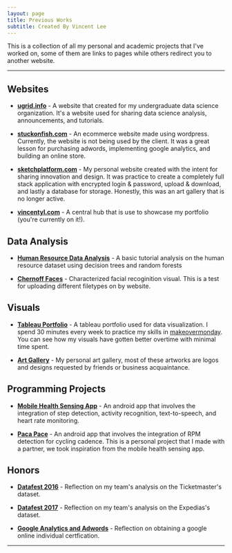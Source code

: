 ```yaml
---
layout: page
title: Previous Works
subtitle: Created By Vincent Lee
---
```


This is a collection of all my personal and academic projects that I've worked on, some of them are links to pages while others redirect you to another website.

---

## Websites

- **[ugrid.info](http://ugrid.info)** - A website that created for my undergraduate data science organization. It's a website used for sharing data science analysis, announcements, and tutorials. 

- **[stuckonfish.com](http://www.stuckonfish.com)** - An ecommerce website made using wordpress. Currently, the website is not being used by the client. It was a great lesson for purchasing adwords, implementing google analytics, and building an online store.

- **[sketchplatform.com](http://www.sketchplatform.com)** - My personal website created with the intent for sharing innovation and design. It was practice to create a completely full stack application with encrypted login & password, upload & download, and lastly a database for storage. Honestly, this was an art gallery that is no longer active.

- **[vincentyl.com](http://www.vincentyl.com/)** - A central hub that is use to showcase my portfolio (you're currently on it!).

## Data Analysis

- **[Human Resource Data Analysis](http://www.vincentyl.com/2017-03-11-HR_dataset/)** - A basic tutorial analysis on the human resource dataset using decision trees and random forests

- **[Chernoff Faces](http://www.vincentyl.com/projects/ChernoffFaces)** - Characterized facial recoginition visual. This is a test for uploading different filetypes on by website.

## Visuals

- **[Tableau Portfolio](https://public.tableau.com/profile/vincent6778)** - A tableau portfolio used for data visualization. I spend 30 minutes every week to practice my skills in [makeovermonday](http://www.makeovermonday.co.uk). You can see how my visuals have gotten better overtime with minimal time spent.

- **[Art Gallery](https://drive.google.com/drive/folders/0B7qRQkZ2lu7Tc2RsMnRMTVZZQ00?usp=sharing)** - My personal art gallery, most of these artworks are logos and designs requested by friends or business acquaintance.

## Programming Projects

- **[Mobile Health Sensing App](http://www.vincentyl.com/projects/mobile_health)** - An android app that involves the integration of step detection, activity recognition, text-to-speech, and heart rate monitoring.

- **[Paca Pace](http://www.vincentyl.com/projects/paca_pace)** - An android app that involves the integration of RPM detection for cycling cadence. This is a personal project that I made with a partner, we took inspiration from the mobile health sensing app.

## Honors

- **[Datafest 2016](http://www.vincentyl.com/projects/datafest2016)** - Reflection on my team's analysis on the Ticketmaster's dataset.

- **[Datafest 2017](http://www.vincentyl.com/projects/datafest2017)** - Reflection on my team's analysis on the Expedias's dataset.

- **[Google Analytics and Adwords](http://www.vincentyl.com/projects/google_certification)** - Reflection on obtaining a google online individual certfication.

---

